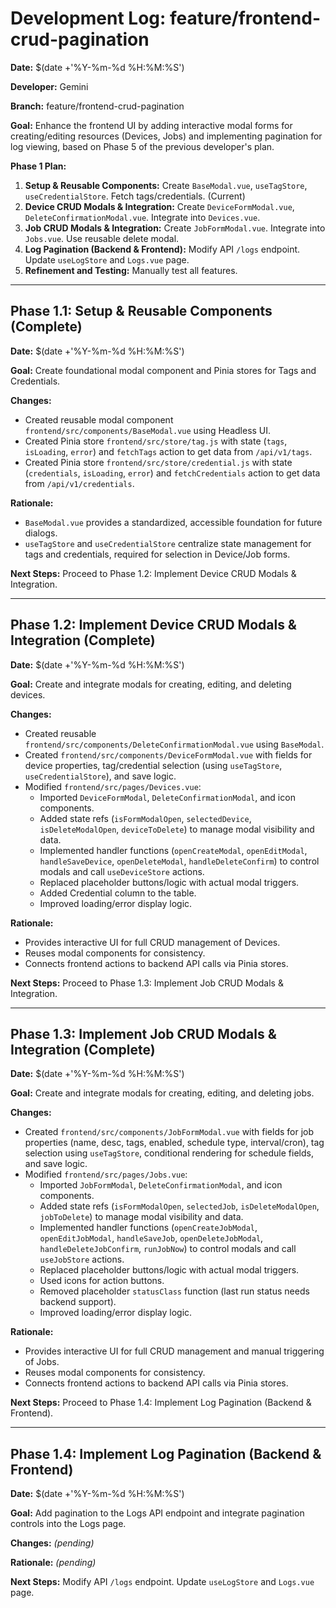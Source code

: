 # Development Log: feature/frontend-crud-pagination

**Date:** $(date +'%Y-%m-%d %H:%M:%S')

**Developer:** Gemini

**Branch:** feature/frontend-crud-pagination

**Goal:** Enhance the frontend UI by adding interactive modal forms for creating/editing resources (Devices, Jobs) and implementing pagination for log viewing, based on Phase 5 of the previous developer's plan.

**Phase 1 Plan:**

1.  **Setup & Reusable Components:** Create `BaseModal.vue`, `useTagStore`, `useCredentialStore`. Fetch tags/credentials. (Current)
2.  **Device CRUD Modals & Integration:** Create `DeviceFormModal.vue`, `DeleteConfirmationModal.vue`. Integrate into `Devices.vue`.
3.  **Job CRUD Modals & Integration:** Create `JobFormModal.vue`. Integrate into `Jobs.vue`. Use reusable delete modal.
4.  **Log Pagination (Backend & Frontend):** Modify API `/logs` endpoint. Update `useLogStore` and `Logs.vue` page.
5.  **Refinement and Testing:** Manually test all features.

---

## Phase 1.1: Setup & Reusable Components (Complete)

**Date:** $(date +'%Y-%m-%d %H:%M:%S')

**Goal:** Create foundational modal component and Pinia stores for Tags and Credentials.

**Changes:**
*   Created reusable modal component `frontend/src/components/BaseModal.vue` using Headless UI.
*   Created Pinia store `frontend/src/store/tag.js` with state (`tags`, `isLoading`, `error`) and `fetchTags` action to get data from `/api/v1/tags`.
*   Created Pinia store `frontend/src/store/credential.js` with state (`credentials`, `isLoading`, `error`) and `fetchCredentials` action to get data from `/api/v1/credentials`.

**Rationale:**
*   `BaseModal.vue` provides a standardized, accessible foundation for future dialogs.
*   `useTagStore` and `useCredentialStore` centralize state management for tags and credentials, required for selection in Device/Job forms.

**Next Steps:** Proceed to Phase 1.2: Implement Device CRUD Modals & Integration.

---

## Phase 1.2: Implement Device CRUD Modals & Integration (Complete)

**Date:** $(date +'%Y-%m-%d %H:%M:%S')

**Goal:** Create and integrate modals for creating, editing, and deleting devices.

**Changes:**
*   Created reusable `frontend/src/components/DeleteConfirmationModal.vue` using `BaseModal`.
*   Created `frontend/src/components/DeviceFormModal.vue` with fields for device properties, tag/credential selection (using `useTagStore`, `useCredentialStore`), and save logic.
*   Modified `frontend/src/pages/Devices.vue`:
    *   Imported `DeviceFormModal`, `DeleteConfirmationModal`, and icon components.
    *   Added state refs (`isFormModalOpen`, `selectedDevice`, `isDeleteModalOpen`, `deviceToDelete`) to manage modal visibility and data.
    *   Implemented handler functions (`openCreateModal`, `openEditModal`, `handleSaveDevice`, `openDeleteModal`, `handleDeleteConfirm`) to control modals and call `useDeviceStore` actions.
    *   Replaced placeholder buttons/logic with actual modal triggers.
    *   Added Credential column to the table.
    *   Improved loading/error display logic.

**Rationale:**
*   Provides interactive UI for full CRUD management of Devices.
*   Reuses modal components for consistency.
*   Connects frontend actions to backend API calls via Pinia stores.

**Next Steps:** Proceed to Phase 1.3: Implement Job CRUD Modals & Integration.

---

## Phase 1.3: Implement Job CRUD Modals & Integration (Complete)

**Date:** $(date +'%Y-%m-%d %H:%M:%S')

**Goal:** Create and integrate modals for creating, editing, and deleting jobs.

**Changes:**
*   Created `frontend/src/components/JobFormModal.vue` with fields for job properties (name, desc, tags, enabled, schedule type, interval/cron), tag selection using `useTagStore`, conditional rendering for schedule fields, and save logic.
*   Modified `frontend/src/pages/Jobs.vue`:
    *   Imported `JobFormModal`, `DeleteConfirmationModal`, and icon components.
    *   Added state refs (`isFormModalOpen`, `selectedJob`, `isDeleteModalOpen`, `jobToDelete`) to manage modal visibility and data.
    *   Implemented handler functions (`openCreateJobModal`, `openEditJobModal`, `handleSaveJob`, `openDeleteJobModal`, `handleDeleteJobConfirm`, `runJobNow`) to control modals and call `useJobStore` actions.
    *   Replaced placeholder buttons/logic with actual modal triggers.
    *   Used icons for action buttons.
    *   Removed placeholder `statusClass` function (last run status needs backend support).
    *   Improved loading/error display logic.

**Rationale:**
*   Provides interactive UI for full CRUD management and manual triggering of Jobs.
*   Reuses modal components for consistency.
*   Connects frontend actions to backend API calls via Pinia stores.

**Next Steps:** Proceed to Phase 1.4: Implement Log Pagination (Backend & Frontend).

---

## Phase 1.4: Implement Log Pagination (Backend & Frontend)

**Date:** $(date +'%Y-%m-%d %H:%M:%S')

**Goal:** Add pagination to the Logs API endpoint and integrate pagination controls into the Logs page.

**Changes:**
*(pending)*

**Rationale:**
*(pending)*

**Next Steps:** Modify API `/logs` endpoint. Update `useLogStore` and `Logs.vue` page. 